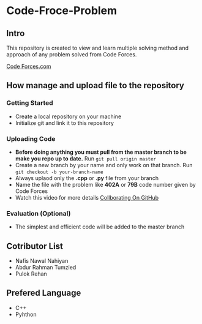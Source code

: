 # Code-Froce-Problem

## Intro ##

This repository is created to view and learn multiple solving method and approach of any problem solved from Code Forces. 

[Code Forces.com](https://codeforces.com/problemset "Code Forces.com")

## How manage and upload file to the repository #

### Getting Started ###

- Create a local repository on your machine 
- Initialize git and link it to this repository 
  
### Uploading Code ###

- **Before doing anything you must pull from the master
  branch to be make you repo up to date.**
  Run `git pull origin master`
- Create a new branch by your name and only work on that branch.
  Run `git checkout -b your-branch-name`
- Always uplaod only the **.cpp** or **.py** file from your branch 
- Name the file with the problem like **402A** or **79B** code number given by     Code Forces
- Watch this video for more details [Collborating On GitHub](https://www.youtube.com/watch?v=4UTSEKzsSvM "Collborating On GitHub")

### Evaluation (Optional) ###

- The simplest and efficient code will be added to the master branch

  
## Cotributor List ##

- Nafis Nawal Nahiyan 
- Abdur Rahman Tumzied 
- Pulok Rehan 


## Prefered Language ##

- C++ 
- Pyhthon 





